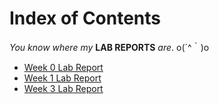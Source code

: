 # **Index of Contents**
*You know where my* **LAB REPORTS** *are*. o(´^｀)o

* [Week 0 Lab Report](https://lil010.github.io/cse15l-lab-reports/lab-report-1-week-0.html)
* [Week 1 Lab Report](https://lil010.github.io/cse15l-lab-reports/week-1-lab-report.html)
* [Week 3 Lab Report](https://lil010.github.io/cse15l-lab-reports/week-3-lab-report.html)